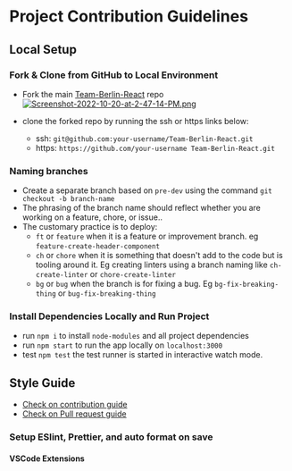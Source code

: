 # Project Contribution Guidelines

## Local Setup

### Fork & Clone from GitHub to Local Environment

- Fork the main [Team-Berlin-React](https://github.com/SpaceyaTech/Team-Berlin-React) repo
  [![Screenshot-2022-10-20-at-2-47-14-PM.png](https://i.postimg.cc/Kz31C8cQ/Screenshot-2022-10-20-at-2-47-14-PM.png)](https://postimg.cc/LYR41R1Z)
- clone the forked repo by running the ssh or https links below:

  - ssh: `git@github.com:your-username/Team-Berlin-React.git`
  - https: `https://github.com/your-username Team-Berlin-React.git`

### Naming branches

- Create a separate branch based on `pre-dev` using the command `git checkout -b branch-name`
- The phrasing of the branch name should reflect whether you are working on a feature, chore, or issue..
- The customary practice is to deploy:
  - `ft` or `feature` when it is a feature or improvement branch. eg `feature-create-header-component`
  - `ch` or `chore` when it is something that doesn't add to the code but is tooling around it. Eg creating linters using a branch naming like `ch-create-linter` or `chore-create-linter`
  - `bg` or `bug` when the branch is for fixing a bug. Eg `bg-fix-breaking-thing` or `bug-fix-breaking-thing`

### Install Dependencies Locally and Run Project

- run `npm i` to install `node-modules` and all project dependencies
- run `npm start` to run the app locally on `localhost:3000`
- test `npm test` the test runner is started in interactive watch mode.  

## Style Guide
- [Check on contribution guide](./CONTRIBUTING.md)
- [Check on Pull request guide](./pull_request_guide.md)



### Setup ESlint, Prettier, and auto format on save

#### VSCode Extensions






